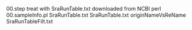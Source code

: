 00.step treat with SraRunTable.txt downloaded from NCBI
perl 00.sampleInfo.pl SraRunTable.txt SraRunTable.txt originNameVsReName SraRunTableFilt.txt

